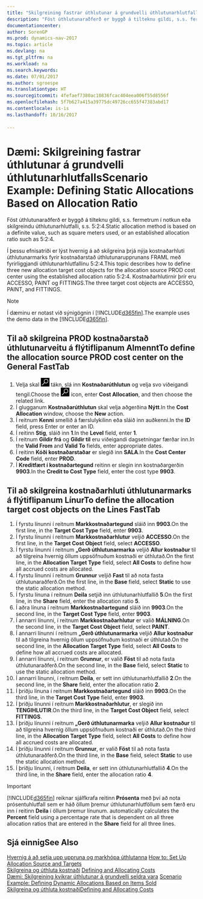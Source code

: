 ```yaml
---
title: "Skilgreining fastrar úthlutunar á grundvelli úthlutunarhlutfalls"
description: "Föst úthlutunaraðferð er byggð á tilteknu gildi, s.s. fermetrum í notkun eða skilgreindu úthlutunarhlutfalli, s.s. 5:2:4."
documentationcenter: 
author: SorenGP
ms.prod: dynamics-nav-2017
ms.topic: article
ms.devlang: na
ms.tgt_pltfrm: na
ms.workload: na
ms.search.keywords: 
ms.date: 07/01/2017
ms.author: sgroespe
ms.translationtype: HT
ms.sourcegitcommit: 4fefaef7380ac10836fcac404eea006f55d8556f
ms.openlocfilehash: 5f7b627a415a39775dc49726cc655f47383abd17
ms.contentlocale: is-is
ms.lasthandoff: 10/16/2017

---
```

# <a name="scenario-example-defining-static-allocations-based-on-allocation-ratio"></a><span data-ttu-id="ca1df-103">Dæmi: Skilgreining fastrar úthlutunar á grundvelli úthlutunarhlutfalls</span><span class="sxs-lookup"><span data-stu-id="ca1df-103">Scenario Example: Defining Static Allocations Based on Allocation Ratio</span></span>
<span data-ttu-id="ca1df-104">Föst úthlutunaraðferð er byggð á tilteknu gildi, s.s. fermetrum í notkun eða skilgreindu úthlutunarhlutfalli, s.s. 5:2:4.</span><span class="sxs-lookup"><span data-stu-id="ca1df-104">Static allocation method is based on a definite value, such as square meters used, or an established allocation ratio such as 5:2:4.</span></span>  

<span data-ttu-id="ca1df-105">Í þessu efnisatriði er lýst hvernig á að skilgreina þrjá nýja kostnaðarhluti úthlutunarmarks fyrir kostnaðarstað úthlutunarupprunans FRAML með fyrirliggjandi úthlutunarhlutfallinu 5:2:4.</span><span class="sxs-lookup"><span data-stu-id="ca1df-105">This topic describes how to define three new allocation target cost objects for the allocation source PROD cost center using the established allocation ratio 5:2:4.</span></span> <span data-ttu-id="ca1df-106">Kostnaðarhlutirnir þrír eru ACCESSO, PAINT og FITTINGS.</span><span class="sxs-lookup"><span data-stu-id="ca1df-106">The three target cost objects are ACCESSO, PAINT, and FITTINGS.</span></span>  

> [!NOTE]  
>  <span data-ttu-id="ca1df-107">Í dæminu er notast við sýnigögnin í [!INCLUDE[d365fin](includes/d365fin_md.md)].</span><span class="sxs-lookup"><span data-stu-id="ca1df-107">The example uses the demo data in the [!INCLUDE[d365fin](includes/d365fin_md.md)].</span></span>  

## <a name="to-define-the-allocation-source-prod-cost-center-on-the-general-fasttab"></a><span data-ttu-id="ca1df-108">Til að skilgreina PROD kostnaðarstað úthlutunarveitu á flýtiflipanum Almennt</span><span class="sxs-lookup"><span data-stu-id="ca1df-108">To define the allocation source PROD cost center on the General FastTab</span></span>  

1.  <span data-ttu-id="ca1df-109">Velja skal ![Leit að síðu eða skýrslu](media/ui-search/search_small.png "Leit að síðu eða skýrslu táknið") tákn, slá inn  **Kostnaðarúthlutun** og velja svo viðeigandi tengil.</span><span class="sxs-lookup"><span data-stu-id="ca1df-109">Choose the ![Search for Page or Report](media/ui-search/search_small.png "Search for Page or Report icon") icon, enter **Cost Allocation**, and then choose the related link.</span></span>  
2.  <span data-ttu-id="ca1df-110">Í glugganum **Kostnaðarúthlutun** skal velja aðgerðina **Nýtt**.</span><span class="sxs-lookup"><span data-stu-id="ca1df-110">In the **Cost Allocation** window, choose the **New** action.</span></span>  
3.  <span data-ttu-id="ca1df-111">Í reitnum **Kenni** smellið á færslulykilinn eða sláið inn auðkenni.</span><span class="sxs-lookup"><span data-stu-id="ca1df-111">In the **ID** field, press Enter or enter an ID.</span></span>  
4.  <span data-ttu-id="ca1df-112">Í reitinn **Stig**, sláið inn **1**.</span><span class="sxs-lookup"><span data-stu-id="ca1df-112">In the **Level** field, enter **1**.</span></span>  
5.  <span data-ttu-id="ca1df-113">Í reitnum **Gildir frá** og **Gildir til** eru viðeigandi dagsetningar færðar inn.</span><span class="sxs-lookup"><span data-stu-id="ca1df-113">In the **Valid From** and **Valid To** fields, enter appropriate dates.</span></span>  
6.  <span data-ttu-id="ca1df-114">Í reitinn **Kóði kostnaðarstaðar** er slegið inn **SALA**.</span><span class="sxs-lookup"><span data-stu-id="ca1df-114">In the **Cost Center Code** field, enter **PROD**.</span></span>  
7.  <span data-ttu-id="ca1df-115">Í **Kreditfært í kostnaðartegund** reitinn er slegin inn kostnaðargerðin **9903**.</span><span class="sxs-lookup"><span data-stu-id="ca1df-115">In the **Credit to Cost Type** field, enter the cost type **9903**.</span></span>  

## <a name="to-define-the-allocation-target-cost-objects-on-the-lines-fasttab"></a><span data-ttu-id="ca1df-116">Til að skilgreina kostnaðarhluti úthlutunarmarks á flýtiflipanum Línur</span><span class="sxs-lookup"><span data-stu-id="ca1df-116">To define the allocation target cost objects on the Lines FastTab</span></span>  

1.  <span data-ttu-id="ca1df-117">Í fyrstu línunni í reitnum **Markkostnaðartegund** sláið inn **9903**.</span><span class="sxs-lookup"><span data-stu-id="ca1df-117">On the first line, in the **Target Cost Type** field, enter **9903**.</span></span>  
2.  <span data-ttu-id="ca1df-118">Í fyrstu línunni í reitnum **Markkostnaðarhlutur** veljið **ACCESSO**.</span><span class="sxs-lookup"><span data-stu-id="ca1df-118">On the first line, in the **Target Cost Object** field, select **ACCESSO**.</span></span>  
3.  <span data-ttu-id="ca1df-119">Í fyrstu línunni í reitnum **„Gerð úthlutunarmarka** veljið **Allur kostnaður** til að tilgreina hvernig öllum uppsöfnuðum kostnaði er úthlutað.</span><span class="sxs-lookup"><span data-stu-id="ca1df-119">On the first line, in the **Allocation Target Type** field, select **All Costs** to define how all accrued costs are allocated.</span></span>  
4.  <span data-ttu-id="ca1df-120">Í fyrstu línunni í reitnum **Grunnur** veljið **Fast** til að nota fasta úthlutunaraðferð.</span><span class="sxs-lookup"><span data-stu-id="ca1df-120">On the first line, in the **Base** field, select **Static** to use the static allocation method.</span></span>  
5.  <span data-ttu-id="ca1df-121">Í fyrstu línuna í reitnum **Deila** setjið inn úthlutunarhlutfallið **5**.</span><span class="sxs-lookup"><span data-stu-id="ca1df-121">On the first line, in the **Share** field, enter the allocation ratio **5**.</span></span>  
6.  <span data-ttu-id="ca1df-122">Í aðra línuna í reitnum **Markkostnaðartegund** sláið inn **9903**.</span><span class="sxs-lookup"><span data-stu-id="ca1df-122">On the second line, in the **Target Cost Type** field, enter **9903**.</span></span>  
7.  <span data-ttu-id="ca1df-123">Í annarri línunni, í reitnum **Markkostnaðarhlutur** er valið **MÁLNING**.</span><span class="sxs-lookup"><span data-stu-id="ca1df-123">On the second line, in the **Target Cost Object** field, select **PAINT**.</span></span>  
8.  <span data-ttu-id="ca1df-124">Í annarri línunni í reitnum **„Gerð úthlutunarmarka** veljið **Allur kostnaður** til að tilgreina hvernig öllum uppsöfnuðum kostnaði er úthlutað.</span><span class="sxs-lookup"><span data-stu-id="ca1df-124">On the second line, in the **Allocation Target Type** field, select **All Costs** to define how all accrued costs are allocated.</span></span>  
9. <span data-ttu-id="ca1df-125">Í annarri línunni, í reitnum **Grunnur**, er valið **Föst** til að nota fasta úthlutunaraðferð.</span><span class="sxs-lookup"><span data-stu-id="ca1df-125">On the second line, in the **Base** field, select **Static** to use the static allocation method.</span></span>  
10. <span data-ttu-id="ca1df-126">Í annarri línunni, í reitnum **Deila**, er sett inn úthlutunarhlutfallið **2**.</span><span class="sxs-lookup"><span data-stu-id="ca1df-126">On the second line, in the **Share** field, enter the allocation ratio **2**.</span></span>  
11. <span data-ttu-id="ca1df-127">Í þriðju línuna í reitnum **Markkostnaðartegund** sláið inn **9903**.</span><span class="sxs-lookup"><span data-stu-id="ca1df-127">On the third line, in the **Target Cost Type** field, enter **9903**.</span></span>  
12. <span data-ttu-id="ca1df-128">Í þriðju línunni í reitnum **Markkostnaðarhlutur**, er slegið inn **TENGIHLUTIR**.</span><span class="sxs-lookup"><span data-stu-id="ca1df-128">On the third line, in the **Target Cost Object** field, select **FITTINGS**.</span></span>  
13. <span data-ttu-id="ca1df-129">Í þriðju línunni í reitnum **„Gerð úthlutunarmarka** veljið **Allur kostnaður** til að tilgreina hvernig öllum uppsöfnuðum kostnaði er úthlutað.</span><span class="sxs-lookup"><span data-stu-id="ca1df-129">On the third line, in the **Allocation Target Type** field, select **All Costs** to define how all accrued costs are allocated.</span></span>  
14. <span data-ttu-id="ca1df-130">Í þriðju línunni í reitnum **Grunnur**, er valið **Föst** til að nota fasta úthlutunaraðferð.</span><span class="sxs-lookup"><span data-stu-id="ca1df-130">On the third line, in the **Base** field, select **Static** to use the static allocation method.</span></span>  
15. <span data-ttu-id="ca1df-131">Í þriðju línunni, í reitnum **Deila**, er sett inn úthlutunarhlutfallið **4**.</span><span class="sxs-lookup"><span data-stu-id="ca1df-131">On the third line, in the **Share** field, enter the allocation ratio **4**.</span></span>  

> [!IMPORTANT]  
>  [!INCLUDE[d365fin](includes/d365fin_md.md)]<span data-ttu-id="ca1df-132"> reiknar sjálfkrafa reitinn **Prósenta** með því að nota prósentuhlutfall sem er háð öllum þremur úthlutunarhlutföllum sem færð eru inn í reitinn **Deila** í öllum þremur línunum.</span><span class="sxs-lookup"><span data-stu-id="ca1df-132"> automatically calculates the **Percent** field using a percentage rate that is dependent on all three allocation ratios that are entered in the **Share** field for all three lines.</span></span>  

## <a name="see-also"></a><span data-ttu-id="ca1df-133">Sjá einnig</span><span class="sxs-lookup"><span data-stu-id="ca1df-133">See Also</span></span>  
<span data-ttu-id="ca1df-134">[Hvernig á að setja upp uppruna og markhópa úthlutanna](finance-how-to-set-up-allocation-source-and-targets.md) </span><span class="sxs-lookup"><span data-stu-id="ca1df-134">[How to: Set Up Allocation Source and Targets](finance-how-to-set-up-allocation-source-and-targets.md) </span></span>  
<span data-ttu-id="ca1df-135">[Skilgreina og úthluta kostnaði](finance-define-and-allocate-costs.md) </span><span class="sxs-lookup"><span data-stu-id="ca1df-135">[Defining and Allocating Costs](finance-define-and-allocate-costs.md) </span></span>  
<span data-ttu-id="ca1df-136">[Dæmi: Skilgreining kvikrar úthlutunar á grundvelli seldra vara](finance-scenario-example-defining-dynamic-allocations-based-on-items-sold.md) </span><span class="sxs-lookup"><span data-stu-id="ca1df-136">[Scenario Example: Defining Dynamic Allocations Based on Items Sold](finance-scenario-example-defining-dynamic-allocations-based-on-items-sold.md) </span></span>  
[<span data-ttu-id="ca1df-137">Skilgreina og úthluta kostnaði</span><span class="sxs-lookup"><span data-stu-id="ca1df-137">Defining and Allocating Costs</span></span>](finance-define-and-allocate-costs.md)

